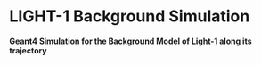 # LIGHT-1 Background Simulation

**Geant4 Simulation for the Background Model of Light-1 along its trajectory**

